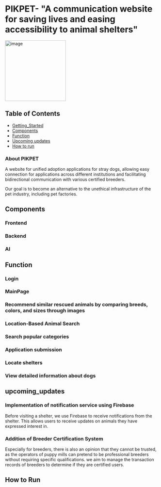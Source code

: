 # PIKPET- "A communication website for saving lives and easing accessibility to animal shelters"
<img width="200" alt="image" src="https://velog.velcdn.com/images/yooonwodyd/post/0c3dce86-1598-42fa-a099-4a795e75a08b/image.png">


## Table of Contents

- [Getting_Started](#getting_started)
- [Components](#components)
- [Function](#function)
- [Upcoming updates](#upcoming_updates)
- [How to run](#How_to_run)

### About PIKPET
A website for unified adoption applications for stray dogs, allowing easy connection for applications across different institutions and facilitating bidirectional communication with various certified breeders.

Our goal is to become an alternative to the unethical infrastructure of the pet industry, including pet factories.

## Components
### Frontend
### Backend
### AI


## Function
### Login
### MainPage
### Recommend similar rescued animals by comparing breeds, colors, and sizes through images
### Location-Based Animal Search
### Search popular categories
### Application submission
### Locate shelters
### View detailed information about dogs


## upcoming_updates
### Implementation of notification service using Firebase
Before visiting a shelter, we use Firebase to receive notifications from the shelter. This allows users to receive updates on animals they have expressed interest in.
### Addition of Breeder Certification System
Especially for breeders, there is also an opinion that they cannot be trusted, as the operators of puppy mills can pretend to be professional breeders without requiring specific qualifications.
we aim to manage the transaction records of breeders to determine if they are certified users.







## How to Run

